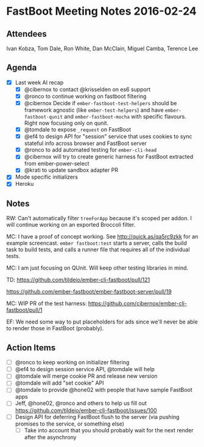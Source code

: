 # FastBoot Meeting Notes 2016-02-24

## Attendees

Ivan Kobza, Tom Dale, Ron White, Dan McClain, Miguel Camba, Terence Lee

## Agenda

- [x] Last week AI recap
  - [x] @cibernox to contact @krisselden on es6 support
  - [x] @ronco to continue working on fastboot filtering
  - [x] @cibernox Decide if `ember-fastboot-test-helpers` should be framework agnostic (like `ember-test-helpers`) and have `ember-fastboot-qunit` and `ember-fastboot-mocha` with specific flavours. Right now focusing only on qunit.
  - [x] @tomdale to expose `_request` on FastBoot
  - [x] @ef4 to design API for "session" service that uses cookies to sync stateful info across browser and FastBoot server
  - [x] @ronco to add automated testing for `ember-cli-head`
  - [x] @cibernox will try to create generic harness for FastBoot extracted from ember-power-select
  - [x] @krati to update sandbox adapter PR
- [x] Mode specific initializers
- [x] Heroku

## Notes

RW: Can't automatically filter `treeForApp` because it's scoped per addon. I will continue working on an exported Broccoli filter.

MC: I have a proof of concept working. See http://quick.as/qa5rc9zkk for an example screencast. `ember fastboot:test` starts a server, calls the build task to build tests, and calls a runner file that requires all of the individual tests.

MC: I am just focusing on QUnit. Will keep other testing libraries in mind.

TD: https://github.com/tildeio/ember-cli-fastboot/pull/121

https://github.com/ember-fastboot/ember-fastboot-server/pull/19

MC: WIP PR of the test harness: https://github.com/cibernox/ember-cli-fastboot/pull/1

EF: We need some way to put placeholders for ads since we'll never be able to render those in FastBoot (probably).

## Action Items

- [ ] @ronco to keep working on initializer filtering
- [ ] @ef4 to design session service API, @tomdale will help
- [ ] @tomdale will merge cookie PR and release new version
- [ ] @tomdale will add "set cookie" API
- [ ] @tomdale to provide @hone02 with people that have sample FastBoot apps
- [ ] Jeff, @hone02, @ronco and others to help us fill out https://github.com/tildeio/ember-cli-fastboot/issues/100
- [ ] Design API for deferring FastBoot flush to the server (via pushing promises to the service, or something else)
  - [ ] Take into account that you should probably wait for the next render after the asynchrony
